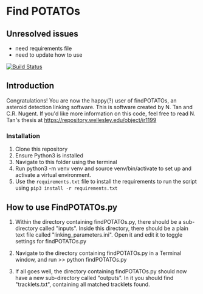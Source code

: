 # Find POTATOs

## Unresolved issues
- need requirements file
- need to update how to use 

[![Build Status](https://img.shields.io/static/v1.svg?label=CSL&message=software%20against%20climate%20change&color=green?style=flat&logo=github)](https://img.shields.io/static/v1.svg?label=CSL&message=software%20against%20climate%20change&color=green?style=flat&logo=github)


## Introduction
Congratulations! You are now the happy(?) user of findPOTATOs, an asteroid detection linking software. This is software created by N. Tan and C.R. Nugent. If you'd like more information on this code, feel free to read N. Tan's thesis at https://repository.wellesley.edu/object/ir1199 

### Installation
1. Clone this repository
2. Ensure Python3 is installed
3. Navigate to this folder using the terminal
4. Run python3 -m venv venv and source venv/bin/activate to set up and activate a virtual environment.
5. Use the `requirements.txt` file to install the requirements to run the script using `pip3 install -r requirements.txt`


## How to use FindPOTATOs.py
1. Within the directory containing findPOTATOs.py, there should be a sub-directory called "inputs". Inside this directory, there should be a plain text file called "linking_parameters.ini". Open it and edit it to toggle settings for findPOTATOs.py

2. Navigate to the directory containing findPOTATOs.py in a Terminal window, and run >> python findPOTATOs.py

3. If all goes well, the directory containing findPOTATOs.py should now have a new sub-directory called "outputs". In it you should find "tracklets.txt", containing all matched tracklets found. 


